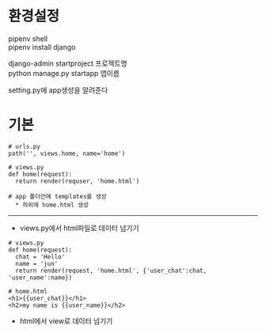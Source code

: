# 환경설정

pipenv shell  
pipenv install django  
  
django-admin startproject 프로젝트명  
python manage.py startapp 앱이름  
  
setting.py에 app생성을 알려준다  

# 기본

```
# urls.py
path('', views.home, name='home')
```

```
# views.py
def home(request):
  return render(requser, 'home.html')
```



```
# app 폴더안에 templates를 생성
  * 하위에 home.html 생성
```

---------------------

* views.py에서 html파일로 데이터 넘기기

```
# views.py
def home(request):
  chat = 'Hello'
  name = 'jun'
  return render(request, 'home.html', {'user_chat':chat, 'user_name':name})
```
```
# home.html
<h1>{{user_chat}}</h1>
<h2>my name is {{user_name}}</h2>
```

* html에서 view로 데이터 넘기기
